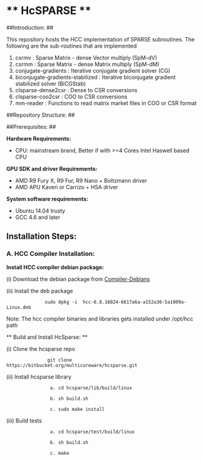 # ** HcSPARSE ** #

##Introduction: ##

This repository hosts the HCC implementation of SPARSE subroutines. The following are the sub-routines that are implemented

1. csrmv  : Sparse Matrix - dense Vector multiply (SpM-dV)
2. csrmm  : Sparse Matrix - dense Matrix multiply (SpM-dM)
3. conjugate-gradients : Iterative conjugate gradient solver (CG)
4. biconjugate-gradients-stabilized : Iterative biconjugate gradient stabilized solver (BiCGStab)
5. clsparse-dense2csr : Dense to CSR conversions
6. clsparse-coo2csr : COO to CSR conversions 
7. mm-reader : Functions to read matrix market files in COO or CSR format

##Repository Structure: ##

##Prerequisites: ##

**Hardware Requirements:**

* CPU: mainstream brand, Better if with >=4 Cores Intel Haswell based CPU 


**GPU SDK and driver Requirements:**

* AMD R9 Fury X, R9 Fur, R9 Nano + Boltzmann driver
* AMD APU Kaveri or Carrizo + HSA driver

**System software requirements:**

* Ubuntu 14.04 trusty
* GCC 4.6 and later


## Installation Steps:    

### A. HCC Compiler Installation: 
   
**Install HCC compiler debian package:**

 (i) Download the debian package from  [Compiler-Debians](https://bitbucket.org/multicoreware/hcc/downloads/hcc-0.8.16024-6617a6a-a152a36-5a1009a-Linux.deb)

 (ii) Install the deb package 
               
                  sudo dpkg -i  hcc-0.8.16024-6617a6a-a152a36-5a1009a-Linux.deb
                  
   Note: The hcc compiler binaries and libraries gets installed under /opt/hcc path
   
** Build and Install HcSparse: **
 
 (i) Clone the hcsparse repo 
 
                   git clone https://bitbucket.org/multicoreware/hcsparse.git
                   
 (ii) Install hcsparse library
                    
                    a. cd hcsparse/lib/build/linux
                    
                    b. sh build.sh
                    
                    c. sudo make install
                    
 (iii) Build tests
 
                    a. cd hcsparse/test/build/linux
                     
                    b. sh build.sh
                    
                    c. make
